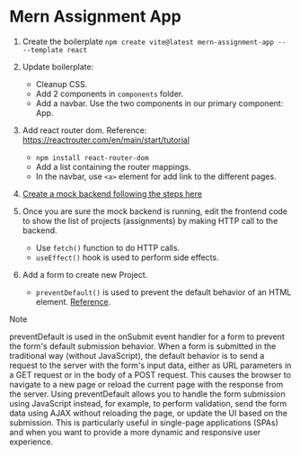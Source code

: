 # Mern Assignment App

1. Create the boilerplate
`npm create vite@latest mern-assignment-app -- --template react`

2. Update boilerplate:
    - Cleanup CSS.
    - Add 2 components in `components` folder.
    - Add a navbar. Use the two components in our primary component: App.


3. Add react router dom. Reference: https://reactrouter.com/en/main/start/tutorial
    - `npm install react-router-dom`
    - Add a list containing the router mappings.
    - In the navbar, use `<a>` element for add link to the different pages.

4. [Create a mock backend following the steps here](../mock-backend/README.md)

5. Once you are sure the mock backend is running, edit the frontend code to show the list of projects (assignments) by making HTTP call to the backend.
    - Use `fetch()` function to do HTTP calls.
    - `useEffect()` hook is used to perform side effects.

6. Add a form to create new Project.
    - `preventDefault()` is used to prevent the default behavior of an HTML element. [Reference](https://developer.mozilla.org/en-US/docs/Web/API/Event/preventDefault).<br/>
    
> [!NOTE]
>  preventDefault is used in the onSubmit event handler for a form to prevent the form's default submission behavior. When a form is submitted in the traditional way (without JavaScript), the default behavior is to send a request to the server with the form's input data, either as URL parameters in a GET request or in the body of a POST request. This causes the browser to navigate to a new page or reload the current page with the response from the server.
>   Using preventDefault allows you to handle the form submission using JavaScript instead, for example, to perform validation, send the form data using AJAX without reloading the page, or update the UI based on the submission. This is particularly useful in single-page applications (SPAs) and when you want to provide a more dynamic and responsive user experience.
